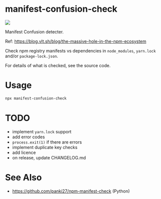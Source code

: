 manifest-confusion-check
========================

<img src="https://github.com/alxndrsn/manifest-confusion-check/actions/workflows/node.js.yml/badge.svg"/>

Manifest Confusion detecter.

Ref: https://blog.vlt.sh/blog/the-massive-hole-in-the-npm-ecosystem

Check npm registry manifests vs dependencies in `node_modules`, `yarn.lock` and/or `package-lock.json`.

For details of what is checked, see the source code.

# Usage

```sh
npx manifest-confusion-check
```

# TODO

* implement `yarn.lock` support
* add error codes
* `process.exit(1)` if there are errors
* implement duplicate key checks
* add licence
* on release, update CHANGELOG.md

# See Also

* https://github.com/panki27/npm-manifest-check (Python)
